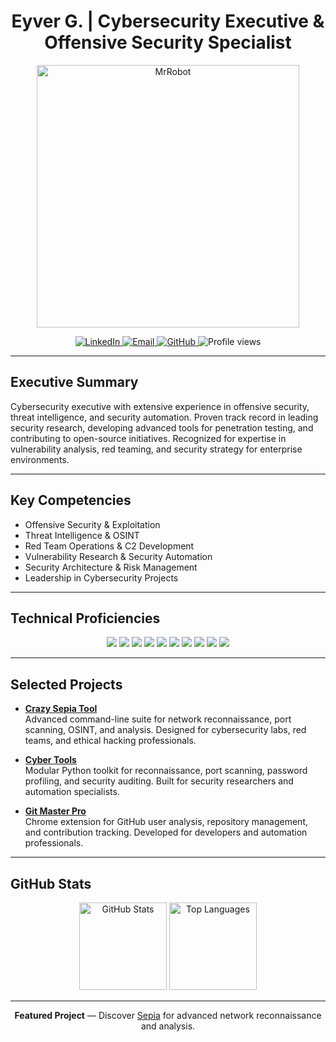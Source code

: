 <h1 align="center">Eyver G. | Cybersecurity Executive & Offensive Security Specialist</h1>

<p align="center">
  <img src="https://raw.githubusercontent.com/eyvr17/cybertools/main/files/HSDU.gif" alt="MrRobot" width="420"/>
</p>

<p align="center">
  <a href="https://www.linkedin.com/in/eyvr17/">
    <img src="https://img.shields.io/badge/LinkedIn-Profile-blue?style=flat-square&logo=linkedin" alt="LinkedIn"/>
  </a>
  <a href="mailto:eyvr17@proton.me">
    <img src="https://img.shields.io/badge/Email-Contact-c14438?style=flat-square&logo=protonmail" alt="Email"/>
  </a>
  <a href="https://github.com/eyvr17">
    <img src="https://img.shields.io/badge/GitHub-Profile-black?style=flat-square&logo=github" alt="GitHub"/>
  </a>
  <img src="https://komarev.com/ghpvc/?username=eyvr17&label=Profile%20Views&color=0e75b6&style=flat-square" alt="Profile views"/>
</p>

---

## Executive Summary

Cybersecurity executive with extensive experience in offensive security, threat intelligence, and security automation. Proven track record in leading security research, developing advanced tools for penetration testing, and contributing to open-source initiatives. Recognized for expertise in vulnerability analysis, red teaming, and security strategy for enterprise environments.

---

## Key Competencies

- Offensive Security & Exploitation
- Threat Intelligence & OSINT
- Red Team Operations & C2 Development
- Vulnerability Research & Security Automation
- Security Architecture & Risk Management
- Leadership in Cybersecurity Projects

---

## Technical Proficiencies

<p align="center">
  <img src="https://img.shields.io/badge/Python-3670A0?style=flat-square&logo=python&logoColor=ffdd54"/>
  <img src="https://img.shields.io/badge/Bash-4EAA25?style=flat-square&logo=gnubash&logoColor=white"/>
  <img src="https://img.shields.io/badge/Docker-2496ED?style=flat-square&logo=docker&logoColor=white"/>
  <img src="https://img.shields.io/badge/Linux-FCC624?style=flat-square&logo=linux&logoColor=black"/>
  <img src="https://img.shields.io/badge/Git-F05032?style=flat-square&logo=git&logoColor=white"/>
  <img src="https://img.shields.io/badge/Burp%20Suite-FF7139?style=flat-square&logo=burpsuite&logoColor=white"/>
  <img src="https://img.shields.io/badge/Metasploit-1F1F1F?style=flat-square&logo=metasploit&logoColor=white"/>
  <img src="https://img.shields.io/badge/Nmap-0080FF?style=flat-square"/>
  <img src="https://img.shields.io/badge/SQLMap-1A1A1A?style=flat-square"/>
  <img src="https://img.shields.io/badge/Automation-007ACC?style=flat-square"/>
</p>

---

## Selected Projects

- **[Crazy Sepia Tool](https://github.com/eyvr17/sepia)**  
  Advanced command-line suite for network reconnaissance, port scanning, OSINT, and analysis. Designed for cybersecurity labs, red teams, and ethical hacking professionals.

- **[Cyber Tools](https://github.com/eyvr17/cybertools)**  
  Modular Python toolkit for reconnaissance, port scanning, password profiling, and security auditing. Built for security researchers and automation specialists.

- **[Git Master Pro](https://github.com/eyvr17/gitmasterpro)**  
  Chrome extension for GitHub user analysis, repository management, and contribution tracking. Developed for developers and automation professionals.

---

## GitHub Stats

<p align="center">
  <img src="https://github-readme-stats.vercel.app/api?username=eyvr17&show_icons=true&theme=default&hide_title=true" alt="GitHub Stats" height="140"/>
  <img src="https://github-readme-stats.vercel.app/api/top-langs/?username=eyvr17&layout=compact&theme=default&hide_title=true" alt="Top Languages" height="140"/>
</p>

---

<p align="center">
  <b>Featured Project</b> — Discover <a href="https://github.com/eyvr17/sepia">Sepia</a> for advanced network reconnaissance and analysis.
</p>

